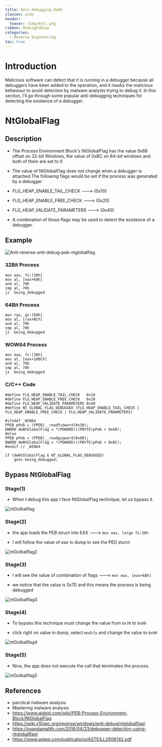 ```yaml
---
title: Anti-debugging 0x03
classes: wide
header:
  teaser: /img/Anti.png
ribbon: MidnightBlue
categories:
  - Reverse Enginnering 
toc: true
---
```

# Introduction 

Malicious software can detect that it is running in a debugger because all debuggers have been added to the operation, and it masks the malicious behaviour to avoid detection by malware analysts trying to debug it. In this section, I'll go through some popular anti-debugging techniques for detecting the existence of a debugger.

# NtGlobalFlag 
## Description 
* The Process Environment Block's NtGlobalFlag has the value 0x68 offset on 32-bit Windows, the value of 0xBC on 64-bit windows and both of them are set to 0
* The value of NtGlobalFlag does not change when a debugger is attached.The following flags would be set if the process was generated by a debugger

* FLG_HEAP_ENABLE_TAIL_CHECK    ---> (0x10)
* FLG_HEAP_ENABLE_FREE_CHECK    ---> (0x20)
* FLG_HEAP_VALIDATE_PARAMETERS  ---> (0x40)

* A combination of those flags may be used to detect the existence of a debugger.
## Example

![Anti-reverse-anti-debug-peb-ntglobalflag](https://user-images.githubusercontent.com/74544712/113925597-80dce100-97eb-11eb-9440-3d033b159cdd.png)

### 32Bit Process

```
mov eax, fs:[30h]
mov al, [eax+68h]
and al, 70h
cmp al, 70h
jz  being_debugged
```
### 64Bit Process

```
mov rax, gs:[60h]
mov al, [rax+BCh]
and al, 70h
cmp al, 70h
jz  being_debugged
```
### WOW64 Process

```
mov eax, fs:[30h]
mov al, [eax+10BCh]
and al, 70h
cmp al, 70h
jz  being_debugged
```
### C/C++ Code

```
#define FLG_HEAP_ENABLE_TAIL_CHECK   0x10
#define FLG_HEAP_ENABLE_FREE_CHECK   0x20
#define FLG_HEAP_VALIDATE_PARAMETERS 0x40
#define NT_GLOBAL_FLAG_DEBUGGED (FLG_HEAP_ENABLE_TAIL_CHECK | FLG_HEAP_ENABLE_FREE_CHECK | FLG_HEAP_VALIDATE_PARAMETERS)

#ifndef _WIN64
PPEB pPeb = (PPEB)__readfsdword(0x30);
DWORD dwNtGlobalFlag = *(PDWORD)((PBYTE)pPeb + 0x68);
#else
PPEB pPeb = (PPEB)__readgsqword(0x60);
DWORD dwNtGlobalFlag = *(PDWORD)((PBYTE)pPeb + 0xBC);
#endif // _WIN64
 
if (dwNtGlobalFlag & NT_GLOBAL_FLAG_DEBUGGED)
    goto being_debugged;
```
## Bypass NtGlobalFlag
### Stage(1)
 * When I debug this app I face NtGlobalFlag technique, let us bypass it.

![ntGolbalflag](https://user-images.githubusercontent.com/74544712/113995768-d4384900-9856-11eb-87d1-38b6f0f85ea4.PNG)

### Stage(2)
 * the app loads the PEB struct into EAX ---> ```mov eax, large fs:30h```

 * I will follow the value of eax in dump to see the PED sturct
 
 ![ntGolbalflag2](https://user-images.githubusercontent.com/74544712/113996306-558fdb80-9857-11eb-82d6-42d83876c04b.PNG)

### Stage(3)
* I will see the value of combination of flags ---> ```mov eax, [eax+68h]```

* we notice that the value is 0x70 and this means the process is being debugged

![ntGolbalflag3](https://user-images.githubusercontent.com/74544712/113997023-0ac29380-9858-11eb-8412-e23c54e9518e.PNG)

### Stage(4)

* To bypass this technique must change the value from ```0x70``` to ```0x00```

* click right on value in dump, select ```modify``` and change the value to ```0x00```

![ntGolbalflag4](https://user-images.githubusercontent.com/74544712/113997665-a5bb6d80-9858-11eb-8e64-c2e2efa5e83b.PNG)

### Stage(5)
* Nice, the app does not execute the call that terminates the process.
 
![ntGolbalflag5](https://user-images.githubusercontent.com/74544712/113998000-ed41f980-9858-11eb-98a7-8c6245bdfd85.PNG)
 
## References
* parctical malware analysis 
* Mastering malware analysis 
* https://www.aldeid.com/wiki/PEB-Process-Environment-Block/NtGlobalFlag
* https://wiki.x10sec.org/reverse/windows/anti-debug/ntglobalflag/
* https://osandamalith.com/2016/04/23/debugger-detection-using-ntglobalflag/
* https://www.astesj.com/publications/ASTESJ_0506142.pdf
  
		
		


 
